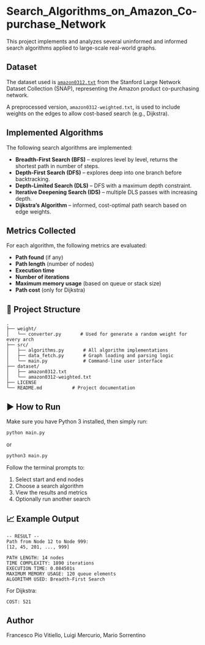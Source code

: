 # Search_Algorithms_on_Amazon_Co-purchase_Network

This project implements and analyzes several uninformed and informed search algorithms applied to large-scale real-world graphs.

## Dataset

The dataset used is [`amazon0312.txt`](https://snap.stanford.edu/data/amazon0312.html) from the Stanford Large Network Dataset Collection (SNAP), representing the Amazon product co-purchasing network.

A preprocessed version, `amazon0312-weighted.txt`, is used to include weights on the edges to allow cost-based search (e.g., Dijkstra).

## Implemented Algorithms

The following search algorithms are implemented:

- **Breadth-First Search (BFS)** – explores level by level, returns the shortest path in number of steps.
- **Depth-First Search (DFS)** – explores deep into one branch before backtracking.
- **Depth-Limited Search (DLS)** – DFS with a maximum depth constraint.
- **Iterative Deepening Search (IDS)** – multiple DLS passes with increasing depth.
- **Dijkstra’s Algorithm** – informed, cost-optimal path search based on edge weights.

## Metrics Collected

For each algorithm, the following metrics are evaluated:

- **Path found** (if any)
- **Path length** (number of nodes)
- **Execution time**
- **Number of iterations**
- **Maximum memory usage** (based on queue or stack size)
- **Path cost** (only for Dijkstra)

## 📂 Project Structure

```
.
├── weight/
│   └── converter.py       # Used for generate a random weight for every arch
├── src/
│   ├── algorithms.py       # All algorithm implementations
│   ├── data_fetch.py       # Graph loading and parsing logic
│   └── main.py             # Command-line user interface
├── dataset/
│   ├── amazon0312.txt
│   └── amazon0312-weighted.txt
├── LICENSE
└── README.md           # Project documentation
```

## ▶️ How to Run

Make sure you have Python 3 installed, then simply run:

```bash
python main.py
```
or
```bash
python3 main.py
```

Follow the terminal prompts to:
1. Select start and end nodes
2. Choose a search algorithm
3. View the results and metrics
4. Optionally run another search

## 📈 Example Output

```
-- RESULT --
Path from Node 12 to Node 999:
[12, 45, 201, ..., 999]

PATH LENGTH: 14 nodes
TIME COMPLEXITY: 1890 iterations
EXECUTION TIME: 0.084501s
MAXIMUM MEMORY USAGE: 120 queue elements
ALGORITHM USED: Breadth-First Search
```

For Dijkstra:

```
COST: 521
```

## Author

Francesco Pio Vitiello,
Luigi Mercurio,
Mario Sorrentino
